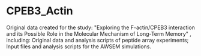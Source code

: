 # CPEB3_Actin

Original data created for the study: "Exploring the F-actin/CPEB3 interaction and its Possible Role in the Molecular Mechanism of Long-Term Memory"
, including:
Original data and analysis scripts of peptide array experiments; Input files and analysis scripts for the AWSEM simulations.
